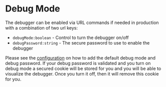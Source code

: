# Debug Mode

The debugger can be enabled via URL commands if needed in production with a combination of two url keys:

* `debugMode:boolean` - Control to turn the debugger on/off
* `debugPassword:string` - The secure password to use to enable the debugger

Please see the [configuration](../essentials/configuration.md#debug-mode) on how to add the default debug mode and debug password.  If your debug password is validated and you turn on debug mode a secured cookie will be stored for you and you will be able to visualize the debugger.  Once you turn it off, then it will remove this cookie for you.
